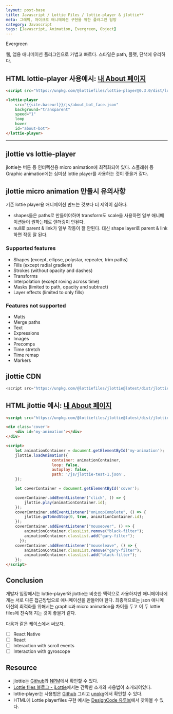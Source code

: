 ```yaml
---
layout: post-base
title: Javascript / Lottie Files / lottie-player & jlottie**
meta: 그래픽, 마이크로 애니메이션 구현을 위한 플러그인 탐방
category: Javascript
tags: [Javascript, Animation, Evergreen, Object]
---
```

Evergreen

웹, 앱용 애니메이션 플러그인으로 가볍고 빠르다. 스타일은 path, 플랫, 단색에 유리하다.

## HTML lottie-player 사용예시: [내 About 페이지]({{site.baseurl}}/about.html)

```html
<script src="https://unpkg.com/@lottiefiles/lottie-player@0.3.0/dist/lottie-player.js"></script>

<lottie-player 
    src="{{site.baseurl}}/js/about_bot_face.json"  
    background="transparent"  
    speed="1"  
    loop 
    hover
    id="about-bot">
</lottie-player>
```

---

## jlottie vs lottie-player

jlottie는 버튼 등 인터렉션용 micro animation에 최적화되어 있다. 스플래쉬 등 Graphic animation에는 심미상 lottie player를 사용하는 것이 좋을거 같다.

## jlottie micro animation 만들시 유의사항

기존 lottie player용 애니메이션 만드는 것보다 더 제약이 심하다.

* shapes들은 paths로 만들어야하며 transform도 scale을 사용하면 일부 애니메이션들이 원하는데로 렌더링이 안된다.
* null로 parent & link가 일부 작동이 잘 안된다. 대신 shape layer로 parent & link 하면 작동 잘 된다.

### Supported features

* Shapes (except, ellipse, polystar, repeater, trim paths)
* Fills (except radial gradient)
* Strokes (without opacity and dashes)
* Transforms
* Interpolation (except roving across time)
* Masks (limited to path, opacity and subtract)
* Layer effects (limited to only fills)

### Features not supported

* Matts
* Merge paths
* Text
* Expressions
* Images
* Precomps
* Time stretch
* Time remap
* Markers

## jlottie CDN

```js
<script src="https://unpkg.com/@lottiefiles/jlottie@latest/dist/jlottie.js" type="text/javascript"></script>
```

## HTML jlottie 예시: [내 About 페이지]({{site.baseurl}}/about.html)

```html
<script src="https://unpkg.com/@lottiefiles/jlottie@latest/dist/jlottie.js" type="text/javascript"></script>

<div class='cover'>
    <div id='my-animation'></div>
</div>

<script>
    let animationContainer = document.getElementById('my-animation');
    jlottie.loadAnimation({
                    container: animationContainer,
                    loop: false,
                    autoplay: false,
                    path: '/js/jlottie-test-1.json',
    });

    let coverContainer = document.getElementById('cover');

    coverContainer.addEventListener("click", () => {
        jlottie.play(animationContainer.id);
    });
    coverContainer.addEventListener("onLoopComplete", () => {
        jlottie.goToAndStop(0, true, animationContainer.id);
    });
    coverContainer.addEventListener("mouseover", () => {
        animationContainer.classList.remove("black-filter");
        animationContainer.classList.add("gary-filter");
      });
    coverContainer.addEventListener("mouseleave", () => {
        animationContainer.classList.remove("gary-filter");
        animationContainer.classList.add("black-filter");
    });
</script>
```

## Conclusion

개발자 입장에서는 lottie-player와 jlottie는 비슷한 맥락으로 사용하지만 애니메이터에게는 서로 다른 접근방법으로 애니메이션을 만들어야 한다. 최종적으로는 json 애니메이션의 최적화를 위해서는 graphic과 micro animation을 차이를 두고 이 두 lottie files에 친숙해 지는 것이 좋을거 같다.

다음과 같은 케이스에서 써보자.

* [ ] React Native
* [ ] React
* [ ] Interaction with scroll events
* [ ] Interaction with gyroscope

## Resource

* jlottie는 [Github](https://github.com/LottieFiles/jlottie)와 [NPM](https://www.npmjs.com/package/@lottiefiles/jlottie)에서 확인할 수 있다.
* [Lottie files 블로그 - jLottie](https://lottiefiles.com/blog/updates/jlottie-the-ultimate-lottie-player-for-micro-animations?utm_source=Monthly%20Update%20September&utm_medium=Email&utm_campaign=September)에서는 간략한 소개와 사용법이 소개되어있다.
* lottie-player는 사용법은 [Github](https://github.com/LottieFiles/lottie-player) 그리고 [unpkg](https://unpkg.com/browse/@lottiefiles/lottie-player@0.3.0-rc2/README.md)에서 확인할 수 있다.
* HTML에 Lottie playerfiles 구현 예시는 [DesignCode 유투브](https://www.youtube.com/watch?v=xYQ-HdVfBSA)에서 찾아볼 수 있다.
